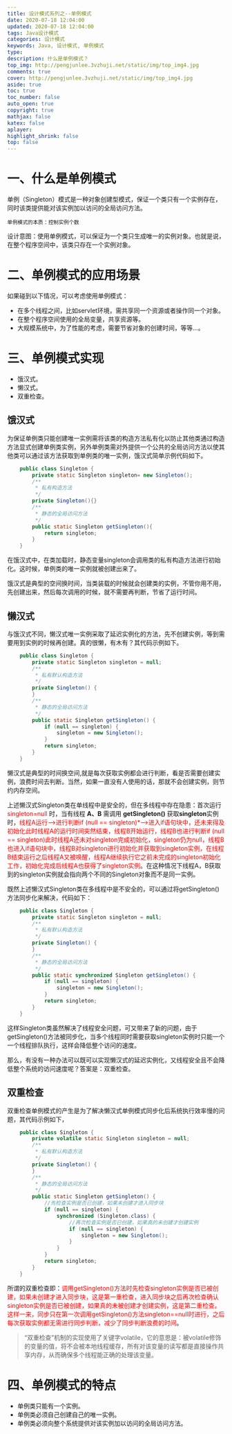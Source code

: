 ```yaml
---
title: 设计模式系列之--单例模式
date: 2020-07-18 12:04:00
updated: 2020-07-18 12:04:00
tags: Java设计模式
categories: 设计模式
keywords: Java, 设计模式, 单例模式
type: 
description: 什么是单例模式？
top_img: http://pengjunlee.3vzhuji.net/static/img/top_img4.jpg
comments: true
cover: http://pengjunlee.3vzhuji.net/static/img/top_img4.jpg
aside: true
toc: true
toc_number: false
auto_open: true
copyright: true
mathjax: false
katex: false
aplayer:
highlight_shrink: false
top: false
---
```

# 一、什么是单例模式

单例（Singleton）模式是一种对象创建型模式，保证一个类只有一个实例存在，同时该类提供能对该实例加以访问的全局访问方法。

`单例模式的本质：控制实例个数`

设计意图：使用单例模式，可以保证为一个类只生成唯一的实例对象。也就是说，在整个程序空间中，该类只存在一个实例对象。 

# 二、单例模式的应用场景

如果碰到以下情况，可以考虑使用单例模式：

- 在多个线程之间，比如servlet环境，需共享同一个资源或者操作同一个对象。
- 在整个程序空间使用的全局变量，共享资源等。
- 大规模系统中，为了性能的考虑，需要节省对象的创建时间，等等...。  

# 三、单例模式实现

- 饿汉式。
- 懒汉式。
- 双重检查。 

## 饿汉式 
为保证单例类只能创建唯一实例需将该类的构造方法私有化以防止其他类通过构造方法显式创建单例类实例，另外单例类需对外提供一个公共的全局访问方法以使其他类可以通过该方法获取到单例类的唯一实例，饿汉式简单示例代码如下。 
```Java
	public class Singleton {
	    private static Singleton singleton= new Singleton();
	    /**
	     * 私有构造方法
	     */
	    private Singleton(){}
	    /**
	     * 静态的全局访问方法
	     */
	    public static Singleton getSingleton(){
	        return singleton;
	    }
	}
```
在饿汉式中，在类加载时，静态变量singleton会调用类的私有构造方法进行初始化。这时候，单例类的唯一实例就被创建出来了。

饿汉式是典型的空间换时间，当类装载的时候就会创建类的实例，不管你用不用，先创建出来，然后每次调用的时候，就不需要再判断，节省了运行时间。

## 懒汉式
与饿汉式不同，懒汉式唯一实例采取了延迟实例化的方法，先不创建实例，等到需要用到实例的时候再创建。真的很懒，有木有？其代码示例如下。
```Java
	public class Singleton {
		private static Singleton singleton = null;
		/**
		 * 私有默认构造方法
		 */
		private Singleton() {
		}
		/**
		 * 静态的全局访问方法
		 */
		public static Singleton getSingleton() {
			if (null == singleton) {
				singleton = new Singleton();
			}
			return singleton;
		}
	}
```
懒汉式是典型的时间换空间,就是每次获取实例都会进行判断，看是否需要创建实例，浪费时间去判断。当然，如果一直没有人使用的话，那就不会创建实例，则节约内存空间。

上述懒汉式Singleton类在单线程中是安全的，但在多线程中存在隐患：首次运行<font color='red'> singleton=null </font>时，当有线程 **A、B** 需调用 **getSingleton()** 获取**singleton**实例时，<font color='red'>线程A运行-->进行判断if (null == singleton)*-->进入if语句块中，还未来得及初始化此时线程A的运行时间突然结束，线程B开始运行，线程B也进行判断if (null == singleton)此时线程A还未对singleton完成初始化，singleton仍为null，线程B也进入if语句块中，线程B对singleton进行初始化并获取到singleton实例，在线程B结束运行之后线程A又被唤醒，线程A继续执行它之前未完成的singleton初始化工作，初始化完成后线程A也获得了singleton实例</font>。在这种情况下线程A，B获取到的singleton实例就会指向两个不同的Singleton对象而不是同一实例。

既然上述懒汉式Singleton类在多线程中是不安全的，可以通过将getSingleton()方法同步化来解决，代码如下：
```Java
	public class Singleton {
		private static Singleton singleton = null;
		/**
		 * 私有默认构造方法
		 */
		private Singleton() {
		}
		/**
		 * 静态的全局访问方法
		 */
		public static synchronized Singleton getSingleton() {
			if (null == singleton) {
				singleton = new Singleton();
			}
			return singleton;
		}
	}
```
这样Singleton类虽然解决了线程安全问题，可又带来了新的问题，由于getSingleton()方法被同步化，当多个线程同时需要获取singleton实例时只能一个一个线程排队执行，这样会降低整个访问的速度。

那么，有没有一种办法可以既可以实现懒汉式的延迟实例化，又线程安全且不会降低整个系统的访问速度呢？答案是：双重检查。

## 双重检查
双重检查单例模式的产生是为了解决懒汉式单例模式同步化后系统执行效率慢的问题，其代码示例如下，
```Java
	public class Singleton {
		private volatile static Singleton singleton = null;
		/**
		 * 私有默认构造方法
		 */
		private Singleton() {
		}
		/**
		 * 静态的全局访问方法
		 */
		public static Singleton getSingleton() {
			//先检查实例是否已创建，如果未创建才进入同步块
			if (null == singleton) {
				synchronized (Singleton.class) {
					//再次检查实例是否已创建，如果真的未创建才创建实例
					if (null == singleton) { 
						singleton = new Singleton();
					}
				}
			}
			return singleton;
		}
	}
```
所谓的双重检查即：<font color='red'>调用getSingleton()方法时先检查singleton实例是否已被创建，如果未创建才进入同步块，这是第一重检查，进入同步块之后再次检查确认singleton实例是否已被创建，如果真的未被创建才创建实例，这是第二重检查。这样一来，同步只在第一次调用getSingleton()方法singleton==null时进行，之后每次获取实例都无需进行同步判断，减少了同步判断浪费的时间</font>。

> “双重检查”机制的实现使用了关键字volatile，它的意思是：被volatile修饰的变量的值，将不会被本地线程缓存，所有对该变量的读写都是直接操作共享内存，从而确保多个线程能正确的处理该变量。

# 四、单例模式的特点

+ 单例类只能有一个实例。
+ 单例类必须自己创建自己的唯一实例。
+ 单例类必须向整个系统提供对该实例加以访问的全局访问方法。  